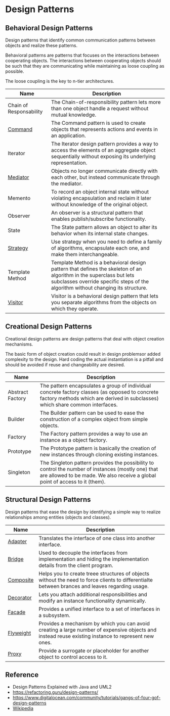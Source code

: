 
# Design Patterns

## Behavioral Design Patterns

Design patterns that identify common communication patterns between objects and realize these patterns. 

Behavioral patterns are patterns that focuses on the interactions between cooperating objects. The interactions between cooperating objects should be such that they are communicating while maintaining as loose coupling as possible. 

The loose coupling is the key to n-tier architectures. 

| Name                        | Description                                                                                                                                                                                             |
|-----------------------------|---------------------------------------------------------------------------------------------------------------------------------------------------------------------------------------------------------|
| Chain of Responsability     | The Chain-of-responsibility pattern lets more than one object handle a request without mutual knowledge.                                                                                                |
| [Command](/md/command.md)   | The Command pattern is used to create objects that represents actions and events in an application.                                                                                                     |
| Iterator                    | The Iterator design pattern provides a way to access the elements of an aggregate object sequentially without exposing its underlying representation.                                                   |
| [Mediator](/md/mediator.md) | Objects no longer communicate directly with each other, but instead communicate through the mediator.                                                                                                   |
| Memento                     | To record an object internal state without violating encapsulation and reclaim it later without knowledge of the original object.                                                                       |
| Observer                    | An observer is a structural pattern that enables publish/subscribe functionality.                                                                                                                       |
| State                       | The State pattern allows an object to alter its behavior when its internal state changes.                                                                                                               |
| [Strategy](/md/strategy.md) | Use strategy when you need to define a family of algorithms, encapsulate each one, and make them interchangeable.                                                                                       |
| Template Method             | Template Method is a behavioral design pattern that defines the skeleton of an algorithm in the superclass but lets subclasses override specific steps of the algorithm without changing its structure. |
| [Visitor](/md/visitor.md)   | Visitor is a behavioral design pattern that lets you separate algorithms from the objects on which they operate.                                                                                        |

## Creational Design Patterns

Creational design patterns are design patterns that deal with object creation mechanisms.

The basic form of object creation could result in design problemsor added complexity to the design. Hard coding the actual instantiation is a pitfall and should be avoided if reuse and changeability are desired.

| Name             | Description                                                                                                                                                                        |
|------------------|------------------------------------------------------------------------------------------------------------------------------------------------------------------------------------|
| Abstract Factory | The pattern encapsulates a group of individual concrete factory classes (as opposed to concrete factory methods which are derived in subclasses) which share common interfaces.    |
| Builder          | The Builder pattern can be used to ease the construction of a complex object from simple objects.                                                                                  |
| Factory          | The Factory pattern provides a way to use an instance as a object factory.                                                                                                         |
| Prototype        | The Prototype pattern is basically the creation of new instances through cloning existing instances.                                                                               |
| Singleton        | The Singleton pattern provides the possibility to control the number of instances (mostly one) that are allowed to be made. We also receive a global point of access to it (them). |

## Structural Design Patterns

Design patterns that ease the design by identifying a simple way to realize relationships among entities (objects and classes). 

| Name                          | Description                                                                                                                                         |
|-------------------------------|-----------------------------------------------------------------------------------------------------------------------------------------------------|
| [Adapter](/md/adapter.md)     | Translates the interface of one class into another interface.                                                                                       |
| [Bridge](/md/bridge.md)       | Used to decouple the interfaces from implementation and hiding the implementation details from the client program.                                  |
| [Composite](/md/composite.md) | Helps you to create treee structures of objects without the need to force clients to differentialte between brances and leaves regarding usage.     |
| [Decorator](/md/decorator.md) | Lets you attach additional responsibilities and modify an instance functionality dynamically.                                                       |
| [Facade](/md/facade.md)       | Provides a unified interface to a set of interfaces in a subsystem.                                                                                 |
| [Flyweight](/md/flyweight.md)    | Provides a mechanism by which you can avoid creating a large number of expensive objects and instead reuse existing instance to represent new ones. |
| [Proxy](/md/proxy.md)                         | Provide a surrogate or placeholder for another object to control access to it.                                                                      |

## Reference

- Design Patterns Explained with Java and UML2
- https://refactoring.guru/design-patterns/
- https://www.digitalocean.com/community/tutorials/gangs-of-four-gof-design-patterns
- [Wikipedia](https://en.wikipedia.org/)
